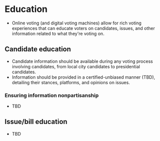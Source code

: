 # Education

* Online voting (and digital voting machines) allow for rich voting experiences
  that can educate voters on candidates, issues, and other information related
  to what they're voting on.

## Candidate education

* Candidate information should be available during any voting process involving
  candidates, from local city candidates to presidential candidates.
* Information should be provided in a certified-unbiased manner (TBD),
  detailing their stances, platforms, and opinions on issues.

### Ensuring information nonpartisanship

* TBD

## Issue/bill education

* TBD

